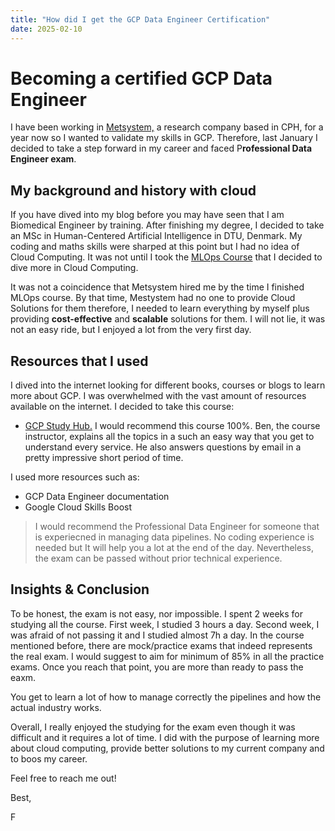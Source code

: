 ```yaml
---
title: "How did I get the GCP Data Engineer Certification" 
date: 2025-02-10
---
```

# Becoming a certified GCP Data Engineer
I have been working in [Metsystem,](https://metsystem.dk) a research company based in CPH, for a year now so I wanted to validate my skills in GCP. Therefore, last January I decided to take a step forward in my career and faced P**rofessional Data Engineer exam**.

## My background and history with cloud
If you have dived into my blog before you may have seen that I am Biomedical Engineer by training. After finishing my degree, I decided to take an MSc in Human-Centered Artificial Intelligence in DTU, Denmark. 
My coding and maths skills were sharped at this point but I had no idea of Cloud Computing. It was not until I took the [MLOps Course](https://skaftenicki.github.io/dtu_mlops/) that I decided to dive more in Cloud Computing. 

It was not a coincidence that Metsystem hired me by the time I finished MLOps course. By that time, Mestystem had no one to provide Cloud Solutions for them therefore, I needed to learn everything by myself plus providing **cost-effective** and **scalable** solutions for them. I will not lie, it was not an easy ride, but I enjoyed a lot from the very first day.

## Resources that I used
I dived into the internet looking for different books, courses or blogs to learn more about GCP. I was overwhelmed with the vast amount of resources available on the internet. I decided to take this course:
- [GCP Study Hub.](https://www.gcpstudyhub.com) 
I would recommend this course 100%. Ben, the course instructor, explains all the topics in a such an easy way that you get to understand every service. He also answers questions by email in a pretty impressive short period of time.

I used more resources such as: 
- GCP Data Engineer documentation
- Google Cloud Skills Boost 

>I would recommend the Professional Data Engineer for someone that is experiecned in managing data pipelines. No coding experience is needed but It will help you a lot at the end of the day. Nevertheless, the exam can be passed without prior technical experience.
## Insights & Conclusion
To be honest, the exam is not easy, nor impossible. I spent 2 weeks for studying all the course. First week, I studied 3 hours a day. Second week, I was afraid of not passing it and I studied almost 7h a day. 
In the course mentioned before, there are mock/practice exams that indeed represents the real exam. I would suggest to aim for minimum of 85% in all the practice exams. Once you reach that point, you are more than ready to pass the eaxm. 

You get to learn a lot of how to manage correctly the pipelines and how the actual industry works.

Overall, I really enjoyed the studying for the exam even though it was difficult and it requires a lot of time. I did with the purpose of learning more about cloud computing, provide better solutions to my current company and to boos my career.

Feel free to reach me out!

Best, 

F
